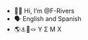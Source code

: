 - 🤙🏾 Hi, I’m @F-Rivers
- 🗣 English and Spanish
- 🌎⚓️🦅🪢 Υ Σ Μ Χ 

<!---
F-Rivers/F-Rivers is a ✨ special ✨ repository because its `README.md` (this file) appears on your GitHub profile.
You can click the Preview link to take a look at your changes.
--->

